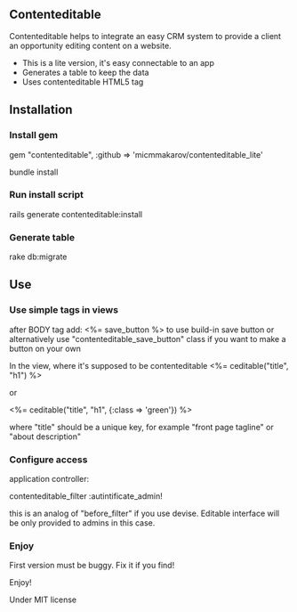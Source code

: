 ## Contenteditable


Contenteditable helps to integrate an easy CRM system to provide a client an opportunity editing content on a website.

* This is a lite version, it's easy connectable to an app
* Generates a table to keep the data
* Uses contenteditable HTML5 tag


## Installation

### Install gem

gem "contenteditable", :github => 'micmmakarov/contenteditable_lite'

bundle install

### Run install script

rails generate contenteditable:install

### Generate table

rake db:migrate

## Use

### Use simple tags in views

after BODY tag add: <%= save_button %> to use build-in save button
or alternatively use "contenteditable_save_button" class if you want to make a button on your own


In the view, where it's supposed to be contenteditable
<%= ceditable("title", "h1") %>

or

<%= ceditable("title", "h1", {:class => 'green'}) %>

where "title" should be a unique key, for example "front page tagline" or "about description"
 
### Configure access

application controller:

contenteditable_filter :autintificate_admin!

this is an analog of "before_filter" if you use devise. Editable interface will be only provided to admins in this case.


### Enjoy

First version must be buggy. Fix it if you find!

Enjoy!


Under MIT license
